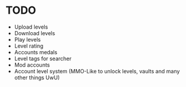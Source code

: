 # TODO
- Upload levels
- Download levels
- Play levels
- Level rating
- Accounts medals
- Level tags for searcher
- Mod accounts
- Account level system (MMO-Like to unlock levels, vaults and many other things UwU)